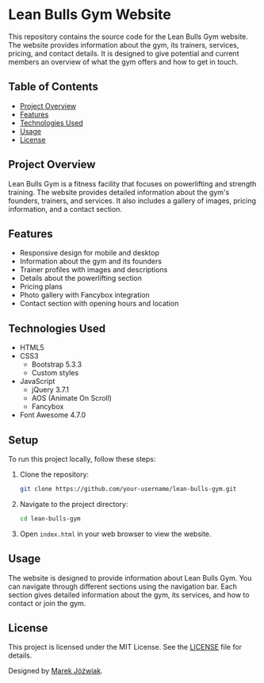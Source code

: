 # Lean Bulls Gym Website

This repository contains the source code for the Lean Bulls Gym website. The website provides information about the gym, its trainers, services, pricing, and contact details. It is designed to give potential and current members an overview of what the gym offers and how to get in touch.

## Table of Contents

- [Project Overview](#project-overview)
- [Features](#features)
- [Technologies Used](#technologies-used)
- [Usage](#usage)
- [License](#license)

## Project Overview

Lean Bulls Gym is a fitness facility that focuses on powerlifting and strength training. The website provides detailed information about the gym's founders, trainers, and services. It also includes a gallery of images, pricing information, and a contact section.

## Features

- Responsive design for mobile and desktop
- Information about the gym and its founders
- Trainer profiles with images and descriptions
- Details about the powerlifting section
- Pricing plans
- Photo gallery with Fancybox integration
- Contact section with opening hours and location

## Technologies Used

- HTML5
- CSS3
  - Bootstrap 5.3.3
  - Custom styles
- JavaScript
  - jQuery 3.7.1
  - AOS (Animate On Scroll)
  - Fancybox
- Font Awesome 4.7.0

## Setup

To run this project locally, follow these steps:

1. Clone the repository:
    ```bash
    git clone https://github.com/your-username/lean-bulls-gym.git
    ```

2. Navigate to the project directory:
    ```bash
    cd lean-bulls-gym
    ```

3. Open `index.html` in your web browser to view the website.

## Usage

The website is designed to provide information about Lean Bulls Gym. You can navigate through different sections using the navigation bar. Each section gives detailed information about the gym, its services, and how to contact or join the gym.

## License

This project is licensed under the MIT License. See the [LICENSE](LICENSE) file for details.

Designed by [Marek Jóźwiak](https://github.com/66HEX).
